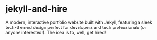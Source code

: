 # jekyll-and-hire
A modern, interactive portfolio website built with Jekyll, featuring a sleek tech-themed design perfect for developers and tech professionals (or anyone interested!). The idea is to, well, get hired!
